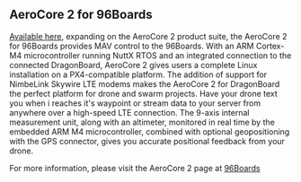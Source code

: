 ## AeroCore 2 for 96Boards

[Available here](http://link.linaro.org/aerocore2-buy), expanding on the AeroCore 2 product suite, the AeroCore 2 for 96Boards provides MAV control to the 96Boards.
With an ARM Cortex-M4 microcontroller running NuttX RTOS and an integrated connection to the connected DragonBoard,
AeroCore 2 gives users a complete Linux installation on a PX4-compatible platform. The addition of support for
NimbeLink Skywire LTE modems makes the AeroCore 2 for DragonBoard the perfect platform for drone and swarm projects.
Have your drone text you when i reaches it's waypoint or stream data to your server from anywhere over a high-speed LTE connection.
The 9-axis internal measurement unit, along with an altimeter, monitored in real time by the embedded ARM M4 microcontroller,
combined with optional geopositioning with the GPS connector, gives you accurate positional feedback from your drone.

For more information, please visit the AeroCore 2 page at [96Boards](http://www.96boards.org/product/aerocore/)
